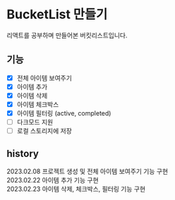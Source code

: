 # BucketList 만들기

리액트를 공부하며 만들어본 버킷리스트입니다.

## 기능

- [x] 전체 아이템 보여주기
- [x] 아이템 추가
- [x] 아이템 삭제
- [x] 아이템 체크박스
- [x] 아이템 필터링 (active, completed)
- [ ] 다크모드 지원
- [ ] 로컬 스토리지에 저장

## history

2023.02.08 프로젝트 생성 및 전체 아이템 보여주기 기능 구현\
2023.02.22 아이템 추가 기능 구현\
2023.02.23 아이템 삭제, 체크박스, 필터링 기능 구현
